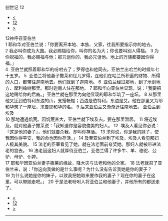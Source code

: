 ﻿





 创世记 12




* [<](bible/GEN11.md)
* [12](bible/GEN.md)
* [>](bible/GEN13.md)



 
12神呼召亚伯兰  
1 耶和华对亚伯兰说：「你要离开本地、本族、父家，往我所要指示你的地去。 
2 我必叫你成为大国。我必赐福给你，叫你的名为大；你也要叫别人得福。 
3 为你祝福的，我必赐福与他；那咒诅你的，我必咒诅他。地上的万族都要因你得福。」  
4  亚伯兰就照着耶和华的吩咐去了；罗得也和他同去。亚伯兰出哈兰的时候年七十五岁。 
5  亚伯兰将他妻子撒莱和侄儿罗得，连他们在哈兰所积蓄的财物、所得的人口，都带往迦南地去。他们就到了迦南地。 
6  亚伯兰经过那地，到了示剑地方、摩利橡树那里。那时迦南人住在那地。 
7 耶和华向亚伯兰显现，说：「我要把这地赐给你的后裔。」亚伯兰就在那里为向他显现的耶和华筑了一座坛。 
8 从那里他又迁到伯特利东边的山，支搭帐棚；西边是伯特利，东边是艾。他在那里又为耶和华筑了一座坛，求告耶和华的名。 
9 后来亚伯兰又渐渐迁往南地去。 亚伯兰到埃及  
10 那地遭遇饥荒。因饥荒甚大，亚伯兰就下埃及去，要在那里暂居。 
11 将近埃及，就对他妻子撒莱说：「我知道你是容貌俊美的妇人。 
12  埃及人看见你必说：『这是他的妻子』，他们就要杀我，却叫你存活。 
13 求你说，你是我的妹子，使我因你得平安，我的命也因你存活。」 
14 及至亚伯兰到了埃及，埃及人看见那妇人极其美貌。 
15 法老的臣宰看见了她，就在法老面前夸奖她。那妇人就被带进法老的宫去。 
16 法老因这妇人就厚待亚伯兰，亚伯兰得了许多牛、羊、骆驼、公驴、母驴、仆婢。  
17 耶和华因亚伯兰妻子撒莱的缘故，降大灾与法老和他的全家。 
18 法老就召了亚伯兰来，说：「你这向我做的是什么事呢？为什么没有告诉我她是你的妻子？ 
19 为什么说她是你的妹子，以致我把她取来要作我的妻子？现在你的妻子在这里，可以带她走吧。」 
20 于是法老吩咐人将亚伯兰和他妻子，并他所有的都送走了。 
* [<](bible/GEN11.md)
* [12](bible/GEN.md)
* [>](bible/GEN13.md)





---









